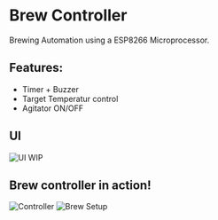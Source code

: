 # Brew Controller
Brewing Automation using a ESP8266 Microprocessor.

## Features:
* Timer + Buzzer
* Target Temperatur control
* Agitator ON/OFF

## UI 

<img alt="UI WIP" src="https://user-images.githubusercontent.com/457904/51711344-184f2280-202c-11e9-9b06-5e8d1872db4a.png">

## Brew controller in action!

<img alt="Controller" src="https://user-images.githubusercontent.com/457904/52904937-f6178180-3232-11e9-827c-97d3828492f1.jpg">
<img alt="Brew Setup" src="https://user-images.githubusercontent.com/457904/52904919-c8cad380-3232-11e9-8a82-bbfe4feeaf66.jpg">
